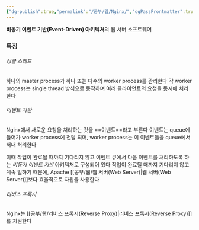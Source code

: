 ```yaml
---
{"dg-publish":true,"permalink":"/공부/웹/Nginx/","dgPassFrontmatter":true}
---
```


**비동기 이벤트 기반(Event-Driven) 아키텍처**의 웹 서버 소프트웨어

### 특징

###### 싱글 스레드
하나의 master process가 하나 또는 다수의 worker process를 관리한다
각 worker process는 single thread 방식으로 동작하며 여러 클라이언트의 요청을 동시에 처리한다

###### 이벤트 기반
Nginx에서 새로운 요청을 처리하는 것을 ==이벤트==라고 부른다
이벤트는 queue에 들어가 worker process에 전달 되며,
worker process는 이 이벤트들을 queue에서 꺼내 처리한다

이때 작업이 완료될 때까지 기다리지 않고 이벤트 큐에서 다음 이벤트를 처리하도록 하는 *비동기 이벤트 기반* 아키텍처로 구성되어 있다
작업이 완료될 때까지 기다리지 않고 계속 일하기 때문에, Apache [[공부/웹/웹 서버(Web Server)\|웹 서버(Web Server)]]보다 효율적으로 자원을 사용한다

###### 리버스 프록시
Nginx는 [[공부/웹/리버스 프록시(Reverse Proxy)\|리버스 프록시(Reverse Proxy)]]를 지원한다